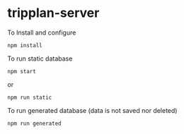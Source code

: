 # tripplan-server

To Install and configure

```
npm install
```

To run static database

```
npm start
```

or

```
npm run static
```

To run generated database (data is not saved nor deleted)

```
npm run generated
```
